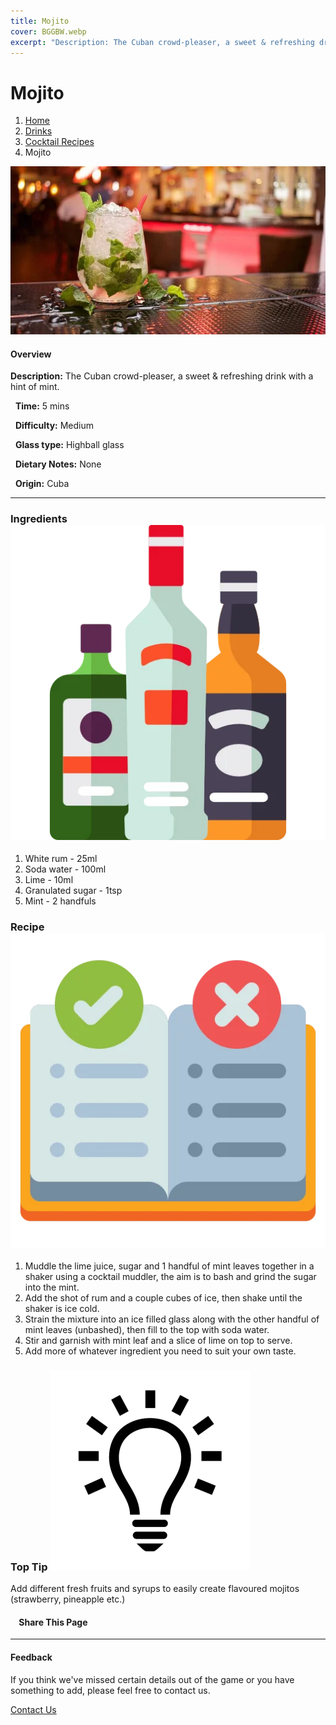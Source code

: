 ```yaml
---
title: Mojito
cover: BGGBW.webp
excerpt: "Description: The Cuban crowd-pleaser, a sweet & refreshing drink with a hint of mint."
---
```


# Mojito

1.  [Home](/)
2.  [Drinks](drinks)
3.  [Cocktail Recipes](drinks/cocktailrecipes)
4.  Mojito

![](/images/mojito.webp)

#### Overview

**Description:** The Cuban crowd-pleaser, a sweet & refreshing drink with a hint of mint.

  **Time:** 5 mins

  **Difficulty:** Medium

  **Glass type:** Highball glass

  **Dietary Notes:** None

  **Origin:** Cuba

* * *

### Ingredients ![target](/images/liquor.webp)

1.  White rum - 25ml
2.  Soda water - 100ml
3.  Lime - 10ml
4.  Granulated sugar - 1tsp
5.  Mint - 2 handfuls

### Recipe ![target](/images/rules.webp)

1.  Muddle the lime juice, sugar and 1 handful of mint leaves together in a shaker using a cocktail muddler, the aim is to bash and grind the sugar into the mint.
2.  Add the shot of rum and a couple cubes of ice, then shake until the shaker is ice cold.
3.  Strain the mixture into an ice filled glass along with the other handful of mint leaves (unbashed), then fill to the top with soda water.
4.  Stir and garnish with mint leaf and a slice of lime on top to serve.
5.  Add more of whatever ingredient you need to suit your own taste.

### Top Tip ![target](/images/lightbulb.webp)

Add different fresh fruits and syrups to easily create flavoured mojitos (strawberry, pineapple etc.)

####     Share This Page

[](https://www.facebook.com/sharer/sharer.php?u=beergogglegames.co.uk/Drinks/CocktailRecipes/mojito)[](https://www.instagram.com/direct/new/)[](https://twitter.com/intent/tweet?url=beergogglegames.co.uk/Drinks/CocktailRecipes/mojito)

* * *

#### Feedback

If you think we've missed certain details out of the game or you have something to add, please feel free to contact us.

  
  
  
[Contact Us](contact)
